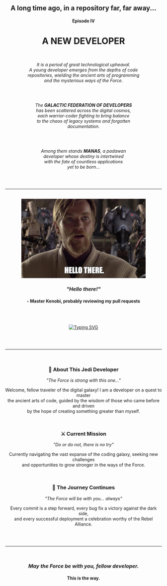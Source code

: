 <div align="center">

<h2>A long time ago, in a repository far, far away...</h2>

<h4><b>Episode IV</b></h4>

<h1><b>A NEW DEVELOPER</b></h1>

<br>

<i>It is a period of great technological upheaval.<br>
A young developer emerges from the depths of code<br>
repositories, wielding the ancient arts of programming<br>
and the mysterious ways of the Force.</i>

<br><br>

<i>The <b>GALACTIC FEDERATION OF DEVELOPERS</b><br>
has been scattered across the digital cosmos,<br>
each warrior-coder fighting to bring balance<br>
to the chaos of legacy systems and forgotten<br>
documentation.</i>

<br><br>

<i>Among them stands <b>MANAS</b>, a padawan<br>
developer whose destiny is intertwined<br>
with the fate of countless applications<br>
yet to be born...</i>

<br><br>

---

<br>

<img src="image.png" alt="Hello There" width="400"/>

<h3><i>"Hello there!"</i></h3>
<h4><b>- Master Kenobi, probably reviewing my pull requests</b></h4>

<br><br>

<a href="https://git.io/typing-svg">
  <img src="https://readme-typing-svg.demolab.com?font=Fira+Code&pause=1000&color=FFE81F&center=true&vCenter=true&width=435&lines=May+the+Force+be+with+you;This+is+the+way;I+have+spoken;The+Force+is+strong+with+this+one" alt="Typing SVG" />
</a>

<br><br>

---

<br>

<h3>🌟 About This Jedi Developer</h3>

<p><i>"The Force is strong with this one..."</i></p>

<p>Welcome, fellow traveler of the digital galaxy! I am a developer on a quest to master<br>
the ancient arts of code, guided by the wisdom of those who came before and driven<br>
by the hope of creating something greater than myself.</p>

<br>

<h3>⚔️ Current Mission</h3>

<p><i>"Do or do not, there is no try"</i></p>

<p>Currently navigating the vast expanse of the coding galaxy, seeking new challenges<br>
and opportunities to grow stronger in the ways of the Force.</p>

<br>

<h3>🚀 The Journey Continues</h3>

<p><i>"The Force will be with you... always"</i></p>

<p>Every commit is a step forward, every bug fix a victory against the dark side,<br>
and every successful deployment a celebration worthy of the Rebel Alliance.</p>

<br><br>

---

<br>

<h3><i>May the Force be with you, fellow developer.</i></h3>

<h4><b>This is the way.</b></h4>

<br>

</div>